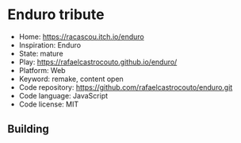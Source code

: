 # Enduro tribute

- Home: https://racascou.itch.io/enduro
- Inspiration: Enduro
- State: mature
- Play: https://rafaelcastrocouto.github.io/enduro/
- Platform: Web
- Keyword: remake, content open
- Code repository: https://github.com/rafaelcastrocouto/enduro.git
- Code language: JavaScript
- Code license: MIT

## Building
